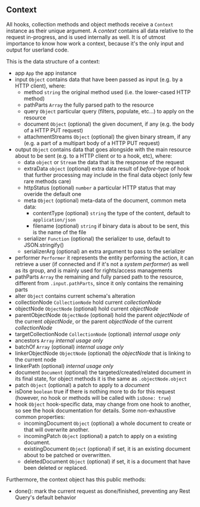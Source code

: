 


<a name="ref.common-context"></a>
## Context

All hooks, collection methods and object methods receive a `Context` instance as their unique argument.
A *context* contains all data relative to the request in-progress, and is used internally as well.
It is of utmost importance to know how work a context, because it's the only input and output for userland code.

This is the data structure of a context:
                                                    
* app `App` the app instance
* input `Object` contains data that have been passed as input (e.g. by a HTTP client), where:
	* method `string` the original method used (i.e. the lower-cased HTTP method)
	* pathParts `Array` the fully parsed path to the resource
	* query `Object` particular query (filters, populate, etc...) to apply on the resource
	* document `Object` (optional) the given document, if any (e.g. the body of a HTTP PUT request)
	* attachmentStreams `Object` (optional) the given binary stream, if any (e.g. a part of a multipart body of a HTTP PUT request)
* output `Object` contains data that goes alongside with the main resource about to be sent (e.g. to a HTTP client or to a hook, etc), where:
	* data `object` or `Stream` the data that is the response of the request
	* extraData `object` (optional) extra data result of *before*-type of hook that further processing may include in the final data object (only few rare methods care)
	* httpStatus (optional) `number` a particular HTTP status that may overide the default one
	* meta `Object` (optional) meta-data of the document, common meta data:
		* contentType (optional) `string` the type of the content, default to `application/json`
		* filename (optional) `string` if binary data is about to be sent, this is the name of the file
	* serializer `Function` (optional) the serializer to use, default to JSON.stringify()
	* serializerArg (optional) an extra argument to pass to the serializer
* performer `Performer` it represents the entity performing the action, it can retrieve a user (if connected and if it's not a *system performer*)
  as well as its group, and is mainly used for rights/access managements
* pathParts `Array` the remaining and fully parsed path to the resource, different from `.input.pathParts`, since it only contains the remaining parts
* alter `Object` contains current schema's alteration
* collectionNode `CollectionNode` hold current *collectionNode*
* objectNode `ObjectNode` (optional) hold current *objectNode*
* parentObjectNode `ObjectNode` (optional) hold the parent *objectNode* of the current *objectNode*, or the parent *objectNode* of the current *collectionNode*
* targetCollectionNode `CollectionNode` (optional) *internal usage only*
* ancestors `Array` *internal usage only*
* batchOf `Array` (optional) *internal usage only*
* linkerObjectNode `ObjectNode` (optional) the *objectNode* that is linking to the current node
* linkerPath (optional) *internal usage only*
* document `Document` (optional) the targeted/created/related document in its final state, for object methods it is the same as `.objectNode.object`
* patch `Object` (optional) a patch to apply to a *document*
* isDone `boolean` true if there is nothing more to do for this request (however, no hook or methods will be called with `isDone: true`)
* hook `Object` hook-specific data, may change from one hook to another, so see the hook documentation for details.
  Some non-exhaustive common properties:
	* incomingDocument `Object` (optional) a whole document to create or that will overwrite another.
	* incomingPatch `Object` (optional) a patch to apply on a existing document.
	* existingDocument `Object` (optional) if set, it is an existing document about to be patched or overwritten.
	* deletedDocument `Object` (optional) if set, it is a document that have been deleted or replaced.



Furthermore, the context object has this public methods:

* done(): mark the current request as done/finished, preventing any Rest Query's default behavior

